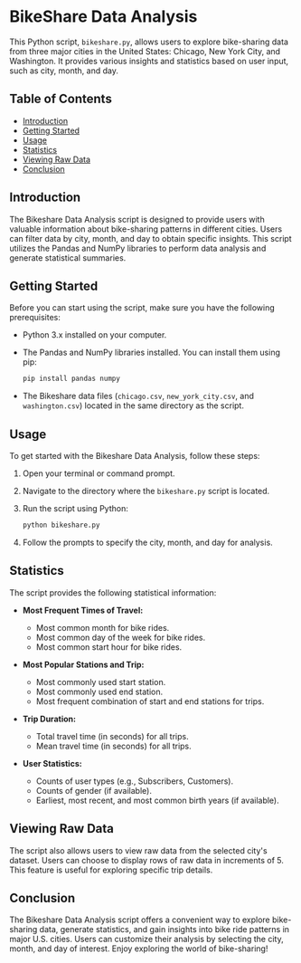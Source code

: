 # BikeShare Data Analysis

This Python script, `bikeshare.py`, allows users to explore bike-sharing data from three major cities in the United States: Chicago, New York City, and Washington. It provides various insights and statistics based on user input, such as city, month, and day.
 
## Table of Contents

- [Introduction](#introduction)
- [Getting Started](#getting-started)
- [Usage](#usage)
- [Statistics](#statistics)
- [Viewing Raw Data](#viewing-raw-data)
- [Conclusion](#conclusion)

## Introduction

The Bikeshare Data Analysis script is designed to provide users with valuable information about bike-sharing patterns in different cities. Users can filter data by city, month, and day to obtain specific insights. This script utilizes the Pandas and NumPy libraries to perform data analysis and generate statistical summaries.

## Getting Started

Before you can start using the script, make sure you have the following prerequisites:

- Python 3.x installed on your computer.
- The Pandas and NumPy libraries installed. You can install them using pip:

  ```bash
  pip install pandas numpy
  ```

- The Bikeshare data files (`chicago.csv`, `new_york_city.csv`, and `washington.csv`) located in the same directory as the script.

## Usage

To get started with the Bikeshare Data Analysis, follow these steps:

1. Open your terminal or command prompt.

2. Navigate to the directory where the `bikeshare.py` script is located.

3. Run the script using Python:

   ```bash
   python bikeshare.py
   ```

4. Follow the prompts to specify the city, month, and day for analysis.

## Statistics

The script provides the following statistical information:

- **Most Frequent Times of Travel:**
  - Most common month for bike rides.
  - Most common day of the week for bike rides.
  - Most common start hour for bike rides.

- **Most Popular Stations and Trip:**
  - Most commonly used start station.
  - Most commonly used end station.
  - Most frequent combination of start and end stations for trips.

- **Trip Duration:**
  - Total travel time (in seconds) for all trips.
  - Mean travel time (in seconds) for all trips.

- **User Statistics:**
  - Counts of user types (e.g., Subscribers, Customers).
  - Counts of gender (if available).
  - Earliest, most recent, and most common birth years (if available).

## Viewing Raw Data

The script also allows users to view raw data from the selected city's dataset. Users can choose to display rows of raw data in increments of 5. This feature is useful for exploring specific trip details.

## Conclusion

The Bikeshare Data Analysis script offers a convenient way to explore bike-sharing data, generate statistics, and gain insights into bike ride patterns in major U.S. cities. Users can customize their analysis by selecting the city, month, and day of interest. Enjoy exploring the world of bike-sharing!
